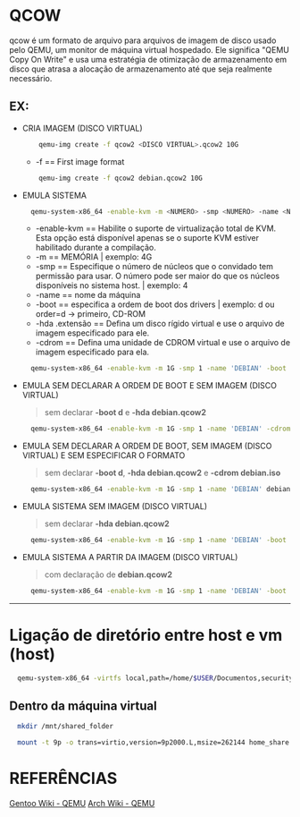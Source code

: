 # QCOW
qcow 
é um formato de arquivo 
para arquivos de imagem de disco 
usado pelo QEMU, 
um monitor de máquina virtual hospedado. 
Ele significa 
"QEMU Copy On Write" e
usa uma estratégia de otimização de armazenamento em disco 
que atrasa a alocação de armazenamento até que seja realmente necessário.

## EX: 
  * CRIA IMAGEM (DISCO VIRTUAL)
    ```sh
        qemu-img create -f qcow2 <DISCO VIRTUAL>.qcow2 10G
    ```  

    * -f == First image format
    ```sh
        qemu-img create -f qcow2 debian.qcow2 10G
    ```  

  * EMULA SISTEMA
    ```sh
      qemu-system-x86_64 -enable-kvm -m <NUMERO> -smp <NUMERO> -name <NAME> -boot d -hda <DISCO VIRTUAL>.qcow2 -cdrom <IMAGEM ISO>
    ```  

    * -enable-kvm == Habilite o suporte de virtualização total de KVM. Esta opção está disponível apenas se o suporte KVM estiver habilitado durante a compilação.
    * -m <NUMERO> == MEMÓRIA | exemplo: 4G
    * -smp <NUMERO> == Especifique o número de núcleos que o convidado tem permissão para usar. O número pode ser maior do que os núcleos disponíveis no sistema host. | exemplo: 4
    * -name <NAME> == nome da máquina
    * -boot <LETRA> == especifica a ordem de boot dos drivers | exemplo: d ou order=d -> primeiro, CD-ROM
    * -hda <DISCO VIRTUAL>.extensão == Defina um disco rígido virtual e use o arquivo de imagem especificado para ele.
    * -cdrom <IMAGEM ISO> == Defina uma unidade de CDROM virtual e use o arquivo de imagem especificado para ela.
    ```sh
      qemu-system-x86_64 -enable-kvm -m 1G -smp 1 -name 'DEBIAN' -boot d -hda debian.qcow2 -cdrom manjaro.iso
    ```  

  * EMULA SEM DECLARAR A ORDEM DE BOOT E SEM IMAGEM (DISCO VIRTUAL)
    > sem declarar **-boot d** e **-hda debian.qcow2**
    ```sh
      qemu-system-x86_64 -enable-kvm -m 1G -smp 1 -name 'DEBIAN' -cdrom debian.iso
    ```  

  * EMULA SEM DECLARAR A ORDEM DE BOOT, SEM IMAGEM (DISCO VIRTUAL) E SEM ESPECIFICAR O FORMATO
    > sem declarar **-boot d**, **-hda debian.qcow2** e **-cdrom debian.iso**
    ```sh
      qemu-system-x86_64 -enable-kvm -m 1G -smp 1 -name 'DEBIAN' debian.iso
    ```  

  * EMULA SISTEMA SEM IMAGEM (DISCO VIRTUAL)
    > sem declarar **-hda debian.qcow2**
    ```sh
      qemu-system-x86_64 -enable-kvm -m 1G -smp 1 -name 'DEBIAN' -boot d -cdrom debian.iso
    ```  

  * EMULA SISTEMA A PARTIR DA IMAGEM (DISCO VIRTUAL)
    > com declaração de **debian.qcow2**
    ```sh
      qemu-system-x86_64 -enable-kvm -m 1G -smp 1 -name 'DEBIAN' -boot d debian.qcow2
    ```  

---
      
# Ligação de diretório entre host e vm (host)
```sh
  qemu-system-x86_64 -virtfs local,path=/home/$USER/Documentos,security_model=none,mount_tag=home_share --enable-kvm -m 2G -smp 4 -name 'Machine' -hda disco_virtual.qcow2
```

## Dentro da máquina virtual
```sh
  mkdir /mnt/shared_folder
```

```sh
  mount -t 9p -o trans=virtio,version=9p2000.L,msize=262144 home_share /mnt/shared_folder
```

# REFERÊNCIAS
[Gentoo Wiki - QEMU](https://wiki.gentoo.org/wiki/QEMU/Options)
[Arch Wiki - QEMU](https://wiki.archlinux.org/title/QEMU)
